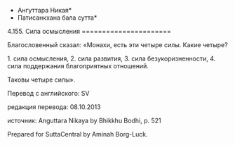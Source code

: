 * Ангуттара Никая*
* Патисанкхана бала сутта*

4\.155\. Сила осмысления
\=\=\=\=\=\=\=\=\=\=\=\=\=\=\=\=\=\=\=\=\=\=

Благословенный сказал: «Монахи, есть эти четыре силы\. Какие четыре?

1\. сила осмысления,
2\. сила развития,
3\. сила безукоризненности,
4\. сила поддержания благоприятных отношений\.

Таковы четыре силы»\.

Перевод с английского: SV

редакция перевода: 08\.10\.2013

источник: Anguttara Nikaya by Bhikkhu Bodhi, p\. 521

Prepared for SuttaCentral by Aminah Borg\-Luck\.